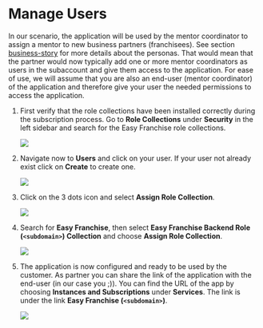 # Manage Users

In our scenario, the application will be used by the mentor coordinator to assign a mentor to new business partners (franchisees). See section [business-story](../../../documentation/discover/business-story/README.md#involved-personas) for more details about the personas.
That would mean that the partner would now typically add one or more mentor coordinators as users in the subaccount and give them access to the application. For ease of use, we will assume that you are also an end-user (mentor coordinator) of the application and therefore give your user the needed permissions to access the application.

1. First verify that the role collections have been installed correctly during the subscription process. Go to **Role Collections** under **Security** in the left sidebar and search for the Easy Franchise role collections.

   ![](images/check-role-collections.png)

2. Navigate now to **Users** and click on your user. If your user not already exist click on **Create** to create one. 

   ![](images/add-role-collection-01.png)

3. Click on the 3 dots icon and select **Assign Role Collection**.

   ![](images/add-role-collection-02.png)

4. Search for **Easy Franchise**, then select **Easy Franchise Backend Role (`<subdomain>`) Collection** and choose **Assign Role Collection**.

   ![](images/add-role-collection-03.png)

5. The application is now configured and ready to be used by the customer. As partner you can share the link of the application with the end-user (in our case you ;)). You can find the URL of the app by choosing **Instances and Subscriptions** under **Services**. The link is under the link **Easy Franchise (`<subdomain>`)**.

   ![](images/start-application.png)
